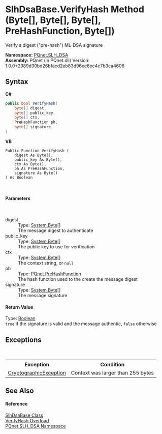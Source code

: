 # SlhDsaBase.VerifyHash Method (Byte[], Byte[], Byte[], PreHashFunction, Byte[])
 

Verify a digest ("pre-hash") ML-DSA signature

**Namespace:**&nbsp;<a href="5a51e981-67fd-0177-2098-034d6071509d.md">PQnet.SLH_DSA</a><br />**Assembly:**&nbsp;PQnet (in PQnet.dll) Version: 1.0.0+2389d30bd26bfacd2eb83d96ee6ec4c7b3ca4606

## Syntax

**C#**<br />
``` C#
public bool VerifyHash(
	byte[] digest,
	byte[] public_key,
	byte[] ctx,
	PreHashFunction ph,
	byte[] signature
)
```

**VB**<br />
``` VB
Public Function VerifyHash ( 
	digest As Byte(),
	public_key As Byte(),
	ctx As Byte(),
	ph As PreHashFunction,
	signature As Byte()
) As Boolean
```

<br />

#### Parameters
&nbsp;<dl><dt>digest</dt><dd>Type: <a href="https://docs.microsoft.com/dotnet/api/system.byte" target="_blank" rel="noopener noreferrer">System.Byte</a>[]<br />The message digest to authenticate</dd><dt>public_key</dt><dd>Type: <a href="https://docs.microsoft.com/dotnet/api/system.byte" target="_blank" rel="noopener noreferrer">System.Byte</a>[]<br />The public key to use for verification</dd><dt>ctx</dt><dd>Type: <a href="https://docs.microsoft.com/dotnet/api/system.byte" target="_blank" rel="noopener noreferrer">System.Byte</a>[]<br />The context string, or `null`</dd><dt>ph</dt><dd>Type: <a href="05820ba5-ae86-51cd-a9f9-3acb4477e835.md">PQnet.PreHashFunction</a><br />The hash function used to the create the message digest</dd><dt>signature</dt><dd>Type: <a href="https://docs.microsoft.com/dotnet/api/system.byte" target="_blank" rel="noopener noreferrer">System.Byte</a>[]<br />The message signature</dd></dl>

#### Return Value
Type: <a href="https://docs.microsoft.com/dotnet/api/system.boolean" target="_blank" rel="noopener noreferrer">Boolean</a><br />`true` if the signature is valid and the message authentic, `false` otherwise

## Exceptions
&nbsp;<table><tr><th>Exception</th><th>Condition</th></tr><tr><td><a href="https://docs.microsoft.com/dotnet/api/system.security.cryptography.cryptographicexception" target="_blank" rel="noopener noreferrer">CryptographicException</a></td><td>Context was larger than 255 bytes</td></tr></table>

## See Also


#### Reference
<a href="1d1a32a0-f23c-63fc-1ca5-63206215e8be.md">SlhDsaBase Class</a><br /><a href="14e68d11-4a09-3939-767a-3f7683c6946a.md">VerifyHash Overload</a><br /><a href="5a51e981-67fd-0177-2098-034d6071509d.md">PQnet.SLH_DSA Namespace</a><br />